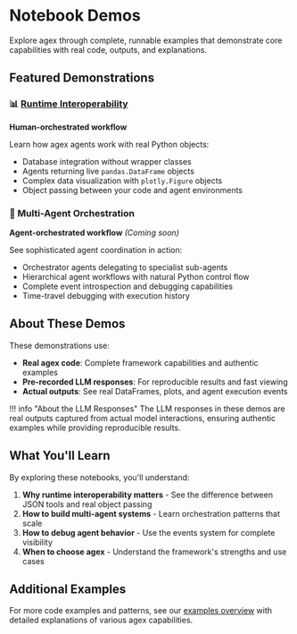 # Notebook Demos

Explore agex through complete, runnable examples that demonstrate core capabilities with real code, outputs, and explanations.

## Featured Demonstrations

### 📊 [Runtime Interoperability](demos/runtime-interoperability.ipynb)
**Human-orchestrated workflow**

Learn how agex agents work with real Python objects:

- Database integration without wrapper classes
- Agents returning live `pandas.DataFrame` objects  
- Complex data visualization with `plotly.Figure` objects
- Object passing between your code and agent environments

### 🤖 Multi-Agent Orchestration
**Agent-orchestrated workflow** *(Coming soon)*

See sophisticated agent coordination in action:

- Orchestrator agents delegating to specialist sub-agents
- Hierarchical agent workflows with natural Python control flow
- Complete event introspection and debugging capabilities
- Time-travel debugging with execution history

## About These Demos

These demonstrations use:

- **Real agex code**: Complete framework capabilities and authentic examples
- **Pre-recorded LLM responses**: For reproducible results and fast viewing
- **Actual outputs**: See real DataFrames, plots, and agent execution events

!!! info "About the LLM Responses"
    The LLM responses in these demos are real outputs captured from actual model interactions, ensuring authentic examples while providing reproducible results.

## What You'll Learn

By exploring these notebooks, you'll understand:

1. **Why runtime interoperability matters** - See the difference between JSON tools and real object passing
2. **How to build multi-agent systems** - Learn orchestration patterns that scale
3. **How to debug agent behavior** - Use the events system for complete visibility
4. **When to choose agex** - Understand the framework's strengths and use cases

## Additional Examples

For more code examples and patterns, see our [examples overview](../examples/overview.md) with detailed explanations of various agex capabilities. 